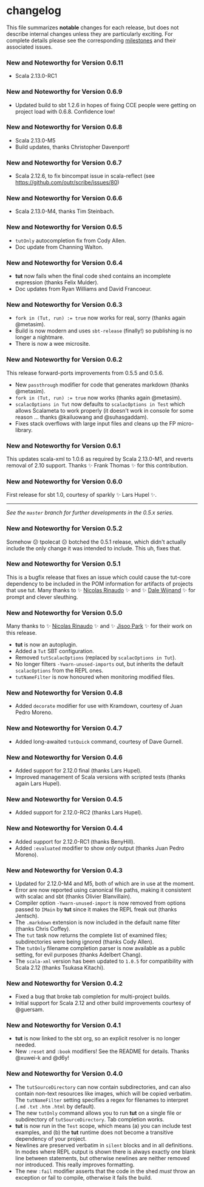 # changelog

This file summarizes **notable** changes for each release, but does not describe internal changes unless they are particularly exciting. For complete details please see the corresponding [milestones](https://github.com/tpolecat/tut/milestones?state=closed) and their associated issues.

### <a name="0.6.11"></a>New and Noteworthy for Version 0.6.11

- Scala 2.13.0-RC1

### <a name="0.6.9"></a>New and Noteworthy for Version 0.6.9

- Updated build to sbt 1.2.6 in hopes of fixing CCE people were getting on project load with 0.6.8. Confidence low!

### <a name="0.6.8"></a>New and Noteworthy for Version 0.6.8

- Scala 2.13.0-M5
- Build updates, thanks Christopher Davenport!

### <a name="0.6.7"></a>New and Noteworthy for Version 0.6.7

- Scala 2.12.6, to fix bincompat issue in scala-reflect (see https://github.com/outr/scribe/issues/80)

### <a name="0.6.6"></a>New and Noteworthy for Version 0.6.6

- Scala 2.13.0-M4, thanks Tim Steinbach.

### <a name="0.6.5"></a>New and Noteworthy for Version 0.6.5

- `tutOnly` autocompletion fix from Cody Allen.
- Doc update from Channing Walton.

### <a name="0.6.4"></a>New and Noteworthy for Version 0.6.4

- **tut** now fails when the final code shed contains an incomplete expression (thanks Felix Mulder).
- Doc updates from Ryan Williams and David Francoeur.

### <a name="0.6.3"></a>New and Noteworthy for Version 0.6.3

- `fork in (Tut, run) := true` now works for real, sorry (thanks again @metasim).
- Build is now modern and uses `sbt-release` (finally!) so publishing is no longer a nightmare.
- There is now a wee microsite.

### <a name="0.6.2"></a>New and Noteworthy for Version 0.6.2

This release forward-ports improvements from 0.5.5 and 0.5.6.

- New `passthrough` modifier for code that generates markdown (thanks @metasim).
- `fork in (Tut, run) := true` now works (thanks again @metasim).
- `scalacOptions in Tut` now defaults to `scalacOptions in Test` which allows Scalameta to work properly (it doesn't work in console for some reason ... thanks @kailuowang and @suhasgaddam).
- Fixes stack overflows with large input files and cleans up the FP micro-library.

### <a name="0.6.1"></a>New and Noteworthy for Version 0.6.1

This updates scala-xml to 1.0.6 as required by Scala 2.13.0-M1, and reverts removal of 2.10 support. Thanks :sparkles: Frank Thomas :sparkles: for this contribution.

### <a name="0.6.0"></a>New and Noteworthy for Version 0.6.0

First release for sbt 1.0, courtesy of sparkly :sparkles: Lars Hupel :sparkles:.

------

*See the `master` branch for further developments in the 0.5.x series.*

### <a name="0.5.2"></a>New and Noteworthy for Version 0.5.2

Somehow :confused: tpolecat :confused: botched the 0.5.1 release, which didn't actually include the only change it was intended to include. This uh, fixes that.

### <a name="0.5.1"></a>New and Noteworthy for Version 0.5.1

This is a bugfix release that fixes an issue which could cause the tut-core dependency to be included in the POM information for artifacts of projects that use tut. Many thanks to :sparkles: [Nicolas Rinaudo](https://github.com/nrinaudo) :sparkles: and :sparkles: [Dale Wijnand](https://github.com/dwijnand) :sparkles: for prompt and clever sleuthing.

### <a name="0.5.0"></a>New and Noteworthy for Version 0.5.0

Many thanks to :sparkles: [Nicolas Rinaudo](https://github.com/nrinaudo) :sparkles: and :sparkles: [Jisoo Park](https://github.com/guersam) :sparkles: for their work on this release.

- **tut** is now an autoplugin.
- Added a `Tut` SBT configuration.
- Removed `tutScalacOptions` (replaced by `scalacOptions in Tut`).
- No longer filters `-Ywarn-unused-imports` out, but inherits the default `scalacOptions` from the REPL ones.
- `tutNameFilter` is now honoured when monitoring modified files.

### <a name="0.4.8"></a>New and Noteworthy for Version 0.4.8

- Added `decorate` modifier for use with Kramdown, courtesy of Juan Pedro Moreno.

### <a name="0.4.7"></a>New and Noteworthy for Version 0.4.7

- Added long-awaited `tutQuick` command, courtesy of Dave Gurnell.

### <a name="0.4.6"></a>New and Noteworthy for Version 0.4.6

- Added support for 2.12.0 final (thanks Lars Hupel).
- Improved management of Scala versions with scripted tests (thanks again Lars Hupel).

### <a name="0.4.5"></a>New and Noteworthy for Version 0.4.5

- Added support for 2.12.0-RC2 (thanks Lars Hupel).

### <a name="0.4.4"></a>New and Noteworthy for Version 0.4.4

- Added support for 2.12.0-RC1 (thanks BenyHill).
- Added `:evaluated` modifier to show *only* output (thanks Juan Pedro Moreno).

### <a name="0.4.3"></a>New and Noteworthy for Version 0.4.3

- Updated for 2.12.0-M4 and M5, both of which are in use at the moment.
- Error are now reported using canonical file paths, making it consistent with scalac and sbt (thanks Olivier Blanvillain).
- Compiler option `-Ywarn-unused-import` is now removed from options passed to `IMain` by **tut** since it makes the REPL freak out (thanks Jentsch).
- The `.markdown` extension is now included in the default name filter (thanks Chris Coffey).
- The `tut` task now returns the complete list of examined files; subdirectories were being ignored (thanks Cody Allen).
- The `tutOnly` filename completion parser is now available as a public setting, for evil purposes (thanks Adelbert Chang).
- The `scala-xml` version has been updated to `1.0.5` for compatibility with Scala 2.12 (thanks Tsukasa Kitachi).

### <a name="0.4.2"></a>New and Noteworthy for Version 0.4.2

- Fixed a bug that broke tab completion for multi-project builds.
- Initial support for Scala 2.12 and other build improvements courtesy of @guersam.

### <a name="0.4.1"></a>New and Noteworthy for Version 0.4.1

- **tut** is now linked to the sbt org, so an explicit resolver is no longer needed.
- New `:reset` and `:book` modifiers! See the README for details. Thanks @xuwei-k and @d6y!

### <a name="0.4.0"></a>New and Noteworthy for Version 0.4.0

- The `tutSourceDirectory` can now contain subdirectories, and can also contain non-text resources like images, which will be copied verbatim. The `tutNameFilter` setting specifies a regex for filenames to interpret (`.md` `.txt` `.htm` `.html` by default).
- The new `tutOnly` command allows you to run **tut** on a single file or subdirectory of `tutSourceDirectory`. Tab completion works.
- **tut** is now run in the `Test` scope, which means (a) you can include test examples, and (b) the **tut** runtime does not become a transitive dependency of your project.
- Newlines are preserved verbatim in `silent` blocks and in all definitions. In modes where REPL output is shown there is always exactly one blank line between statements, but otherwise newlines are neither removed nor introduced. This really improves formatting.
- The new `:fail` modifier asserts that the code in the shed *must* throw an exception or fail to compile, otherwise it fails the build.
